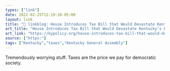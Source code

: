```yaml
---
types: ["link"]
date: 2022-02-25T12:19:10-05:00
layout: link
title: "🔗 linkblog: House Introduces Tax Bill that Would Devastate Kentucky’s Budget for a Giveaway to the Wealthy - Kentucky Center for Economic Policy'"
art_title: "House Introduces Tax Bill that Would Devastate Kentucky’s Budget for a Giveaway to the Wealthy - Kentucky Center for Economic Policy"
art_link: "https://kypolicy.org/house-introduces-tax-bill-that-would-devastate-kentuckys-budget-for-a-giveaway-to-the-wealthy/"
source: ["https:"]
tags: ["Kentucky","taxes","Kentucky General Assembly"]
---
```

Tremendously worrying stuff. Taxes are the price we pay for democratic society.
